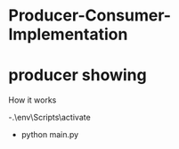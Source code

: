 # Producer-Consumer-Implementation
# producer showing

How it works 

-.\env\Scripts\activate

- python main.py
